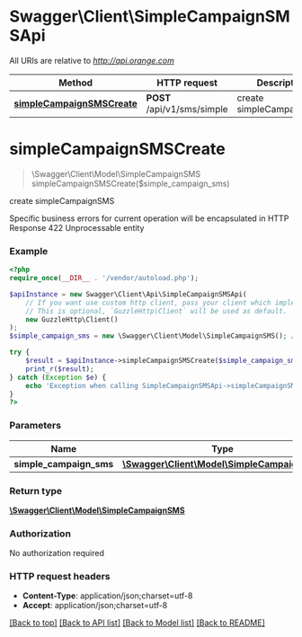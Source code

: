# Swagger\Client\SimpleCampaignSMSApi

All URIs are relative to *http://api.orange.com*

Method | HTTP request | Description
------------- | ------------- | -------------
[**simpleCampaignSMSCreate**](SimpleCampaignSMSApi.md#simpleCampaignSMSCreate) | **POST** /api/v1/sms/simple | create simpleCampaignSMS


# **simpleCampaignSMSCreate**
> \Swagger\Client\Model\SimpleCampaignSMS simpleCampaignSMSCreate($simple_campaign_sms)

create simpleCampaignSMS

Specific business errors for current operation will be encapsulated in  HTTP Response 422 Unprocessable entity

### Example
```php
<?php
require_once(__DIR__ . '/vendor/autoload.php');

$apiInstance = new Swagger\Client\Api\SimpleCampaignSMSApi(
    // If you want use custom http client, pass your client which implements `GuzzleHttp\ClientInterface`.
    // This is optional, `GuzzleHttp\Client` will be used as default.
    new GuzzleHttp\Client()
);
$simple_campaign_sms = new \Swagger\Client\Model\SimpleCampaignSMS(); // \Swagger\Client\Model\SimpleCampaignSMS | 

try {
    $result = $apiInstance->simpleCampaignSMSCreate($simple_campaign_sms);
    print_r($result);
} catch (Exception $e) {
    echo 'Exception when calling SimpleCampaignSMSApi->simpleCampaignSMSCreate: ', $e->getMessage(), PHP_EOL;
}
?>
```

### Parameters

Name | Type | Description  | Notes
------------- | ------------- | ------------- | -------------
 **simple_campaign_sms** | [**\Swagger\Client\Model\SimpleCampaignSMS**](../Model/SimpleCampaignSMS.md)|  |

### Return type

[**\Swagger\Client\Model\SimpleCampaignSMS**](../Model/SimpleCampaignSMS.md)

### Authorization

No authorization required

### HTTP request headers

 - **Content-Type**: application/json;charset=utf-8
 - **Accept**: application/json;charset=utf-8

[[Back to top]](#) [[Back to API list]](../../README.md#documentation-for-api-endpoints) [[Back to Model list]](../../README.md#documentation-for-models) [[Back to README]](../../README.md)

